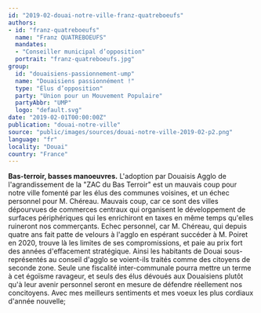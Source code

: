```yaml
---
id: "2019-02-douai-notre-ville-franz-quatreboeufs"
authors:
- id: "franz-quatreboeufs"
  name: "Franz QUATREBOEUFS"
  mandates: 
  - "Conseiller municipal d’opposition"
  portrait: "franz-quatreboeufs.jpg"
group:
  id: "douaisiens-passionnement-ump"
  name: "Douaisiens passionnément !"
  type: "Élus d’opposition"
  party: "Union pour un Mouvement Populaire"
  partyAbbr: "UMP"
  logo: "default.svg"
date: "2019-02-01T00:00:00Z"
publication: "douai-notre-ville"
source: "public/images/sources/douai-notre-ville-2019-02-p2.png"
language: "fr"
locality: "Douai"
country: "France"
---
```


**Bas-terroir, basses manoeuvres.**
L'adoption par Douaisis Agglo de l'agrandissement de la "ZAC du Bas Terroir" est un mauvais coup pour notre ville fomenté par les élus des communes voisines, et un échec personnel pour M. Chéreau. Mauvais coup, car ce sont des villes dépourvues de commerces centraux qui organisent le développement de surfaces périphériques qui les enrichiront en taxes en même temps qu'elles ruineront nos commerçants. Echec personnel, car M. Chéreau, qui depuis quatre ans fait patte de velours à l'agglo en espérant succéder à M. Poiret en 2020, trouve là les limites de ses compromissions, et paie au prix fort des années d'effacement stratégique. Ainsi les habitants de Douai sous-représentés au conseil d'agglo se voient-ils traités comme des citoyens de seconde zone. Seule une fiscalité inter-communale pourra mettre un terme à cet égoïsme ravageur, et seuls des élus dévoués aux Douaisiens plutôt qu'à leur avenir personnel seront en mesure de défendre réellement nos concitoyens.
Avec mes meilleurs sentiments et mes voeux les plus cordiaux d'année nouvelle;
